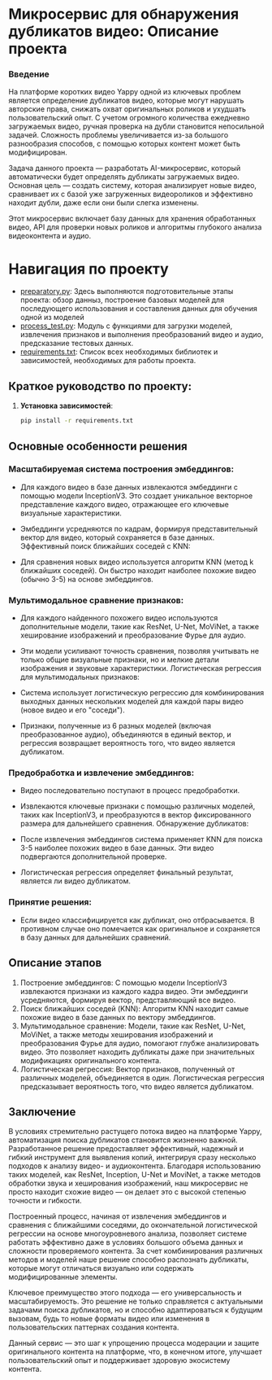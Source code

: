 # Микросервис для обнаружения дубликатов видео: Описание проекта
### Введение
На платформе коротких видео Yappy одной из ключевых проблем является определение дубликатов видео, которые могут нарушать авторские права, снижать охват оригинальных роликов и ухудшать пользовательский опыт. С учетом огромного количества ежедневно загружаемых видео, ручная проверка на дубли становится непосильной задачей. Сложность проблемы увеличивается из-за большого разнообразия способов, с помощью которых контент может быть модифицирован.

Задача данного проекта — разработать AI-микросервис, который автоматически будет определять дубликаты загружаемых видео. Основная цель — создать систему, которая анализирует новые видео, сравнивает их с базой уже загруженных видеороликов и эффективно находит дубли, даже если они были слегка изменены.

Этот микросервис включает базу данных для хранения обработанных видео, API для проверки новых роликов и алгоритмы глубокого анализа видеоконтента и аудио.

# Навигация по проекту

- [preparatory.py](https://github.com/ave2407/Video_duplicates/blob/main/preparatory.py): Здесь выполняются подготовительные этапы проекта: обзор данныз, построение базовых моделей для последующего использования и составления данных для обучения одной из моделей
- [process_test.py](https://github.com/ave2407/Video_duplicates/blob/main/process_test.py): Модуль с функциями для загрузки моделей, извлечения признаков и выполнения преобразований видео и аудио, предсказание тестовых данных.
- [requirements.txt](https://github.com/ave2407/Video_duplicates/blob/main/requirements.txt): Список всех необходимых библиотек и зависимостей, необходимых для работы проекта.

## Краткое руководство по проекту:

1. **Установка зависимостей**: 
   ```bash
   pip install -r requirements.txt
## Основные особенности решения
### Масштабируемая система построения эмбеддингов:

* Для каждого видео в базе данных извлекаются эмбеддинги с помощью модели InceptionV3. Это создает уникальное векторное представление каждого видео, отражающее его ключевые визуальные характеристики.
* Эмбеддинги усредняются по кадрам, формируя представительный вектор для видео, который сохраняется в базе данных.
Эффективный поиск ближайших соседей с KNN:

* Для сравнения новых видео используется алгоритм KNN (метод k ближайших соседей). Он быстро находит наиболее похожие видео (обычно 3-5) на основе эмбеддингов.
### Мультимодальное сравнение признаков:

* Для каждого найденного похожего видео используются дополнительные модели, такие как ResNet, U-Net, MoViNet, а также хеширование изображений и преобразование Фурье для аудио.
* Эти модели усиливают точность сравнения, позволяя учитывать не только общие визуальные признаки, но и мелкие детали изображения и звуковые характеристики.
Логистическая регрессия для мультимодальных признаков:

* Система использует логистическую регрессию для комбинирования выходных данных нескольких моделей для каждой пары видео (новое видео и его "соседи").
* Признаки, полученные из 6 разных моделей (включая преобразованное аудио), объединяются в единый вектор, и регрессия возвращает вероятность того, что видео является дубликатом.
  
### Предобработка и извлечение эмбеддингов:

* Видео последовательно поступают в процесс предобработки.
* Извлекаются ключевые признаки с помощью различных моделей, таких как InceptionV3, и преобразуются в вектор фиксированного размера для дальнейшего сравнения.
Обнаружение дубликатов:

* После извлечения эмбеддингов система применяет KNN для поиска 3-5 наиболее похожих видео в базе данных. Эти видео подвергаются дополнительной проверке.
* Логистическая регрессия определяет финальный результат, является ли видео дубликатом.
### Принятие решения:

* Если видео классифицируется как дубликат, оно отбрасывается. В противном случае оно помечается как оригинальное и сохраняется в базу данных для дальнейших сравнений.
## Описание этапов
1. Построение эмбеддингов:
С помощью модели InceptionV3 извлекаются признаки из каждого кадра видео.
Эти эмбеддинги усредняются, формируя вектор, представляющий все видео.
2. Поиск ближайших соседей (KNN):
Алгоритм KNN находит самые похожие видео в базе данных по вектору эмбеддингов.
3. Мультимодальное сравнение:
Модели, такие как ResNet, U-Net, MoViNet, а также методы хеширования изображений и преобразования Фурье для аудио, помогают глубже анализировать видео.
Это позволяет находить дубликаты даже при значительных модификациях оригинального контента.
4. Логистическая регрессия:
Вектор признаков, полученный от различных моделей, объединяется в один.
Логистическая регрессия предсказывает вероятность того, что видео является дубликатом.

## Заключение
В условиях стремительно растущего потока видео на платформе Yappy, автоматизация поиска дубликатов становится жизненно важной. Разработанное решение предоставляет эффективный, надежный и гибкий инструмент для выявления копий, интегрируя сразу несколько подходов к анализу видео- и аудиоконтента. Благодаря использованию таких моделей, как ResNet, Inception, U-Net и MoviNet, а также методов обработки звука и хеширования изображений, наш микросервис не просто находит схожие видео — он делает это с высокой степенью точности и гибкости.

Построенный процесс, начиная от извлечения эмбеддингов и сравнения с ближайшими соседями, до окончательной логистической регрессии на основе многоуровневого анализа, позволяет системе работать эффективно даже в условиях большого объема данных и сложности проверяемого контента. За счет комбинирования различных методов и моделей наше решение способно распознать дубликаты, которые могут отличаться визуально или содержать модифицированные элементы.

Ключевое преимущество этого подхода — его универсальность и масштабируемость. Это решение не только справляется с актуальными задачами поиска дубликатов, но и способно адаптироваться к будущим вызовам, будь то новые форматы видео или изменения в пользовательских паттернах создания контента.

Данный сервис — это шаг к упрощению процесса модерации и защите оригинального контента на платформе, что, в конечном итоге, улучшает пользовательский опыт и поддерживает здоровую экосистему контента.
